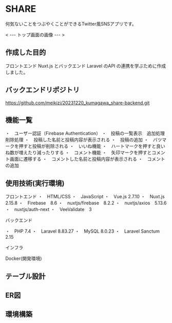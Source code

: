 # SHARE
何気ないことをつぶやくことができるTwitter風SNSアプリです。

< --- トップ画面の画像 --- >

## 作成した目的
フロントエンド Nuxt.js とバックエンド Laravel のAPI の連携を学ぶために作成しました。

## バックエンドリポジトリ
https://github.com/meikizi/20231220_kumagawa_share-backend.git

## 機能一覧
・　ユーザー認証（Firebase Authentication）
・　投稿の一覧表示　追加処理　削除処理
・　投稿した名前と投稿内容が表示される
・　投稿の追加
・　バツマークを押すと投稿が削除される
・　いいね機能
・　ハートマークを押すと良いね数が増えたり減ったりする
・　コメント機能
・　矢印マークを押すとコメント画面に遷移する
・　コメントした名前と投稿内容が表示される
・　コメントの追加

## 使用技術(実行環境)
フロントエンド
・　HTML/CSS
・　JavaScript
・　Vue.js 2.7.10
・　Nuxt.js 2.15.8
・　Firebase　8.6
・　nuxtjs/firebase　8.2.2
・　nuxtjs/axios　5.13.6
・　nuxtjs/auth-next
・　VeeValidate　3

バックエンド

・　PHP 7.4
・　Laravel 8.83.27
・　MySQL 8.0.23
・　Laravel Sanctum　2.15

インフラ

Docker(開発環境)

## テーブル設計



## ER図



## 環境構築
